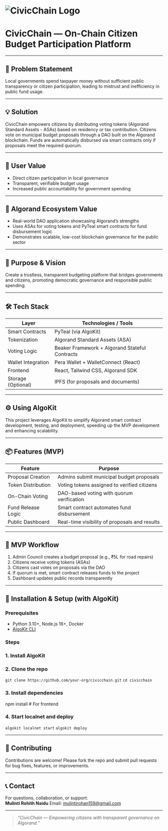 # ![CivicChain Logo](path/to/your-logo.png)  
# CivicChain — On-Chain Citizen Budget Participation Platform

---

## 🎯 Problem Statement
Local governments spend taxpayer money without sufficient public transparency or citizen participation, leading to mistrust and inefficiency in public fund usage.

---

## 💡 Solution
CivicChain empowers citizens by distributing voting tokens (Algorand Standard Assets - ASAs) based on residency or tax contribution. Citizens vote on municipal budget proposals through a DAO built on the Algorand blockchain. Funds are automatically disbursed via smart contracts only if proposals meet the required quorum.

---

## 🤝 User Value
- Direct citizen participation in local governance
- Transparent, verifiable budget usage
- Increased public accountability for government spending

---

## 🔗 Algorand Ecosystem Value
- Real-world DAO application showcasing Algorand’s strengths
- Uses ASAs for voting tokens and PyTeal smart contracts for fund disbursement logic
- Demonstrates scalable, low-cost blockchain governance for the public sector

---

## 🚀 Purpose & Vision
Create a trustless, transparent budgeting platform that bridges governments and citizens, promoting democratic governance and responsible public spending.

---

## 🛠️ Tech Stack
| Layer            | Technologies / Tools                         |
|------------------|---------------------------------------------|
| Smart Contracts   | PyTeal (via AlgoKit)                         |
| Tokenization     | Algorand Standard Assets (ASA)               |
| Voting Logic     | Beaker Framework + Algorand Stateful Contracts|
| Wallet Integration| Pera Wallet + WalletConnect (React)          |
| Frontend         | React, Tailwind CSS, Algorand SDK             |
| Storage (Optional)| IPFS (for proposals and documents)           |

---

## ⚙️ Using AlgoKit
This project leverages AlgoKit to simplify Algorand smart contract development, testing, and deployment, speeding up the MVP development and enhancing scalability.

---

## 📦 Features (MVP)
| Feature              | Purpose                                    |
|----------------------|--------------------------------------------|
| Proposal Creation    | Admins submit municipal budget proposals  |
| Token Distribution  | Voting tokens assigned to verified citizens|
| On-Chain Voting     | DAO-based voting with quorum verification  |
| Fund Release Logic  | Smart contract automates fund disbursement |
| Public Dashboard    | Real-time visibility of proposals and results |

---

## 🧭 MVP Workflow
1. Admin Council creates a budget proposal (e.g., ₹5L for road repairs)
2. Citizens receive voting tokens (ASAs)
3. Citizens cast votes on proposals via the DAO
4. If quorum is met, smart contract releases funds to the project
5. Dashboard updates public records transparently

---

## 🚀 Installation & Setup (with AlgoKit)

### Prerequisites
- Python 3.10+, Node.js 16+, Docker
- [AlgoKit CLI](https://github.com/algorandfoundation/algokit-cli)

### Steps

###  1. Install AlgoKit

###  2. Clone the repo
`git clone https://github.com/your-org/civicchain.git`
`cd civicchain`

###  3. Install dependencies
npm install                          # For frontend 

###  4. Start localnet and deploy
`algokit localnet start`
`algokit deploy`

---

## 🤝 Contributing
Contributions are welcome! Please fork the repo and submit pull requests for bug fixes, features, or improvements.

---


## 📞 Contact
For questions, collaboration, or support:  
**Mulinti Rohith Naidu**
Email: mulintirohan159@gmail.com 


---

> _“CivicChain — Empowering citizens with transparent governance on Algorand.”_

